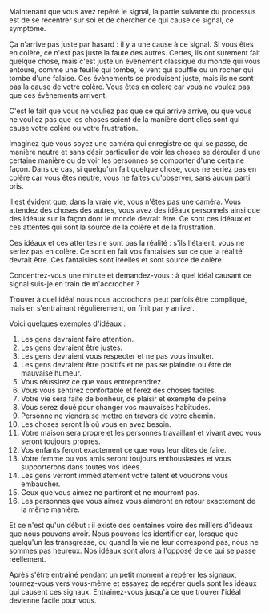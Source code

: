 <!-- 
.. title: La deuxième compétence : repérer l'idéal
.. slug: la-deuxieme-competence-reperer-lideal
.. date: 2015-01-19 09:44:03.684333+01:00
.. tags: Traduction, Zen habits, L'unique compétence
.. category: 
.. link: 
.. description: 
.. type: text
-->

Maintenant que vous avez repéré le signal, la partie suivante du processus est de se recentrer sur soi et de chercher ce qui cause ce signal, ce symptôme.

Ça n'arrive pas juste par hasard : il y a une cause à ce signal. Si vous êtes en colère, ce n'est pas juste la faute des autres.<!-- TEASER_END --> Certes, ils ont surement fait quelque chose, mais c'est juste un évènement classique du monde qui vous entoure, comme une feuille qui tombe, le vent qui souffle ou un rocher qui tombe d'une falaise. Ces évènements se produisent juste, mais ils ne sont pas la cause de votre colère. Vous êtes en colère car vous ne voulez pas que ces évènements arrivent.

C'est le fait que vous ne vouliez pas que ce qui arrive arrive, ou que vous ne vouliez pas que les choses soient de la manière dont elles sont qui cause votre colère ou votre frustration.

Imaginez que vous soyez une caméra qui enregistre ce qui se passe, de manière neutre et sans désir particulier de voir les choses se dérouler d'une certaine manière ou de voir les personnes se comporter d'une certaine façon. Dans ce cas, si quelqu'un fait quelque chose, vous ne seriez pas en colère car vous êtes neutre, vous ne faites qu'observer, sans aucun parti pris.

Il est évident que, dans la vraie vie, vous n'êtes pas une caméra. Vous attendez des choses des autres, vous avez des idéaux personnels ainsi que des idéaux sur la façon dont le monde devrait être. Ce sont ces idéaux et ces attentes qui sont la source de la colère et de la frustration.

Ces idéaux et ces attentes ne sont pas la réalité : s'ils l'étaient, vous ne seriez pas en colère. Ce sont en fait vos fantaisies sur ce que la réalité devrait être. Ces fantaisies sont iréelles et sont source de colère.

Concentrez-vous une minute et demandez-vous : à quel idéal causant ce signal suis-je en train de m'accrocher ?

Trouver à quel idéal nous nous accrochons peut parfois être compliqué, mais en s'entrainant régulièrement, on finit par y arriver.

Voici quelques exemples d'idéaux :

1. Les gens devraient faire attention.
2. Les gens devraient être justes.
3. Les gens devraient vous respecter et ne pas vous insulter.
4. Les gens devraient être positifs et ne pas se plaindre ou être de mauvaise humeur.
5. Vous réussirez ce que vous entreprendrez.
6. Vous vous sentirez confortable et ferez des choses faciles.
7. Votre vie sera faite de bonheur, de plaisir et exempte de peine.
8. Vous serez doué pour changer vos mauvaises habitudes.
9. Personne ne viendra se mettre en travers de votre chemin.
10. Les choses seront là où vous en avez besoin.
11. Votre maison sera propre et les personnes travaillant et vivant avec vous seront toujours propres.
12. Vos enfants feront exactement ce que vous leur dites de faire.
13. Votre femme ou vos amis seront toujours enthousiastes et vous supporterons dans toutes vos idées.
14. Les gens verront immédiatement votre talent et voudrons vous embaucher.
15. Ceux que vous aimez ne partiront et ne mourront pas.
16. Les personnes que vous aimez vous aimeront en retour exactement de la même manière.

Et ce n'est qu'un début : il existe des centaines voire des milliers d'idéaux que nous pouvons avoir. Nous pouvons les identifier car, lorsque que quelqu'un les transgresse, ou quand la vie ne leur correspond pas, nous ne sommes pas heureux. Nos idéaux sont alors à l'opposé de ce qui se passe réellement.

Après s'être entrainé pendant un petit moment à repérer les signaux, tournez-vous vers vous-même et essayez de repérer quels sont les idéaux qui causent ces signaux. Entrainez-vous jusqu'à ce que trouver l'idéal devienne facile pour vous.
